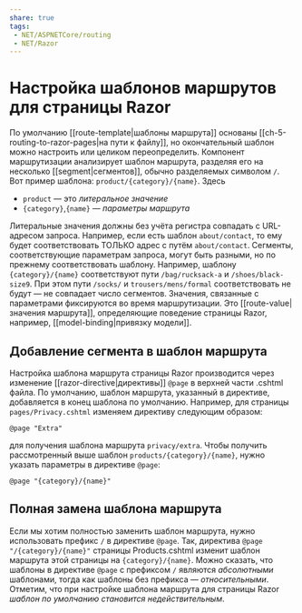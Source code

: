 ```yaml
---
share: true
tags:
 - NET/ASPNETCore/routing
 - NET/Razor
---
```

# Настройка шаблонов маршрутов для страницы Razor
По умолчанию [[route-template|шаблоны маршрута]] основаны [[ch-5-routing-to-razor-pages|на пути к файлу]], но окончательный шаблон можно настроить или целиком переопределить.
Компонент маршрутизации анализирует шаблон маршрута, разделяя его на несколько [[segment|сегментов]], обычно разделяемых символом `/`. Вот пример шаблона: `product/{category}/{name}`. Здесь
- `product` — это *литеральное значение*
- `{category}`,`{name}` — *параметры маршрута*

Литеральные значения должны без учёта регистра совпадать с URL-адресом запроса. Например, если есть шаблон `about/contact`, то ему будет соответствовать ТОЛЬКО адрес с путём `about/contact`.
Сегменты, соответствующие параметрам запроса, могут быть разными, но по прежнему соответствовать шаблону. Например, шаблону `{category}/{name}` соответствуют пути `/bag/rucksack-a` и `/shoes/black-size9`. При этом пути `/socks/` и `trousers/mens/formal` соответствовать не будут — не совпадает число сегментов.
Значения, связанные с параметрами фиксируются во время маршрутизации. Это [[route-value|значения маршрута]], определяющие поведение страницы Razor, например, [[model-binding|привязку модели]].
## Добавление сегмента в шаблон маршрута
Настройка шаблона маршрута страницы Razor производится через изменение [[razor-directive|директивы]] `@page` в верхней части .cshtml файла. По умолчанию, шаблон маршрута, указанный в директиве, добавляется в конец шаблона по умолчанию. Например, для страницы `pages/Privacy.cshtml` изменяем директиву следующим образом:
```razor
@page "Extra"
```
для получения шаблона маршрута `privacy/extra`. Чтобы получить рассмотренный выше шаблон `products/{category}/{name}`, нужно указать параметры в директиве `@page`:
```razor
@page "{category}/{name}"
```
## Полная замена шаблона маршрута
Если мы хотим полностью заменить шаблон маршрута, нужно использовать префикс `/` в директиве `@page`. Так, директива `@page "/{category}/{name}"` страницы Products.cshtml изменит шаблон маршрута этой страницы на `{category}/{name}`. 
Можно сказать, что шаблоны в директиве `@page` с префиксом `/` являются *абсолютными* шаблонами, тогда как шаблоны без префикса — *относительными*.
Отметим, что при настройке шаблона маршрута для страницы Razor *шаблон по умолчанию становится недействительным*.